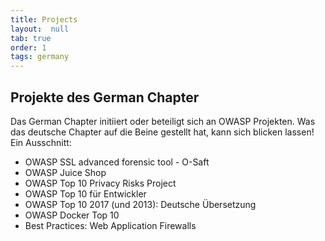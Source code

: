 ```yaml
---
title: Projects
layout:  null
tab: true
order: 1
tags: germany
---
```


## Projekte des German Chapter

Das German Chapter initiiert oder beteiligt sich an OWASP Projekten. Was
das deutsche Chapter auf die Beine gestellt hat, kann sich blicken
lassen! Ein Ausschnitt:

* OWASP SSL advanced forensic tool - O-Saft
* OWASP Juice Shop
* OWASP Top 10 Privacy Risks Project
* OWASP Top 10 für Entwickler
* OWASP Top 10 2017 (und 2013): Deutsche Übersetzung
* OWASP Docker Top 10
* Best Practices: Web Application Firewalls
